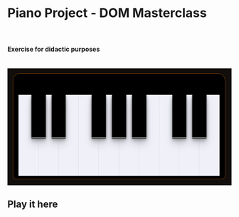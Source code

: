 <h1 align="left"> Piano Project - DOM Masterclass </h1>

</br>

#### Exercise for didactic purposes

</br>

<img src="./image/piano.png" align="center" alt="piano keyboard">

## Play it here
